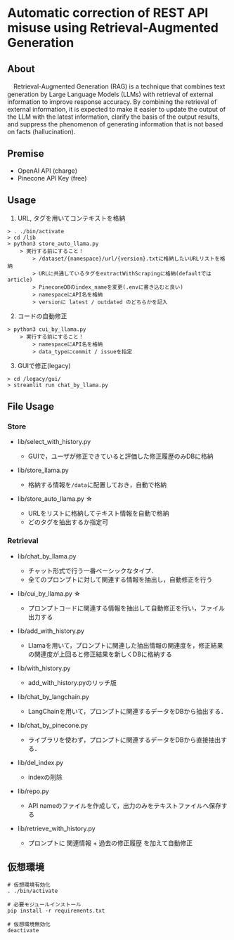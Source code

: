 # Automatic correction of REST API misuse using Retrieval-Augmented Generation

## About

　Retrieval-Augmented Generation (RAG) is a technique that combines text generation by Large Language Models (LLMs) with retrieval of external information to improve response accuracy. By combining the retrieval of external information, it is expected to make it easier to update the output of the LLM with the latest information, clarify the basis of the output results, and suppress the phenomenon of generating information that is not based on facts (hallucination).

## Premise

- OpenAI API (charge)
- Pinecone API Key (free)

## Usage
1. URL, タグを用いてコンテキストを格納
```
> . ./bin/activate
> cd /lib
> python3 store_auto_llama.py
	> 実行する前にすること！
		> /dataset/{namespace}/url/{version}.txtに格納したいURLリストを格納
		> URLに共通しているタグをextractWithScrapingに格納(defaultではarticle)
		> PineconeDBのindex_nameを変更(.envに書き込むと良い)
		> namespaceにAPI名を格納
		> versionに latest / outdated のどちらかを記入
```

2. コードの自動修正
```
> python3 cui_by_llama.py
	> 実行する前にすること！
		> namespaceにAPI名を格納
		> data_typeにcommit / issueを指定
```

3. GUIで修正(legacy)
```
> cd /legacy/gui/
> streamlit run chat_by_llama.py
```

## File Usage

### Store
- lib/select_with_history.py
    - GUIで，ユーザが修正できていると評価した修正履歴のみDBに格納

- lib/store_llama.py
    - 格納する情報を`/data`に配置しておき，自動で格納

- lib/store_auto_llama.py ☆
    - URLをリストに格納してテキスト情報を自動で格納
    - どのタグを抽出するか指定可

### Retrieval
- lib/chat_by_llama.py
    - チャット形式で行う一番ベーシックなタイプ．
    - 全てのプロンプトに対して関連する情報を抽出し，自動修正を行う

- lib/cui_by_llama.py ☆
    - プロンプトコードに関連する情報を抽出して自動修正を行い，ファイル出力する

- lib/add_with_history.py
    - Llamaを用いて，プロンプトに関連した抽出情報の関連度を，修正結果の関連度が上回ると修正結果を新しくDBに格納する

- lib/with_history.py
    - add_with_history.pyのリッチ版

- lib/chat_by_langchain.py
    - LangChainを用いて，プロンプトに関連するデータをDBから抽出する．

- lib/chat_by_pinecone.py
    - ライブラリを使わず，プロンプトに関連するデータをDBから直接抽出する．

- lib/del_index.py
    - indexの削除

- lib/repo.py
    - API nameのファイルを作成して，出力のみをテキストファイルへ保存する

- lib/retrieve_with_history.py
    - プロンプトに 関連情報 + 過去の修正履歴 を加えて自動修正


## 仮想環境
```
# 仮想環境有効化
. ./bin/activate

# 必要モジュールインストール
pip install -r requirements.txt

# 仮想環境無効化
deactivate
```
